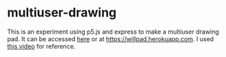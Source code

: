 # multiuser-drawing

This is an experiment using p5.js and express to make a multiuser drawing pad. It can be accessed [here](https://willpad.herokuapp.com/) or at https://willpad.herokuapp.com. I used [this video](https://www.youtube.com/watch?v=i6eP1Lw4gZk) for reference.
